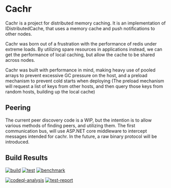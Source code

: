 # Cachr
Cachr is a project for distributed memory caching. It is an implementation of IDistributedCache, that uses a memory cache and push notifications to other nodes.

Cachr was born out of a frustration with the performance of redis under extreme loads. By utilizing spare resources in applications instead, we can get the performance of local caching, but allow the cache to be shared across nodes.

Cachr was built with performance in mind, making heavy use of pooled arrays to prevent excessive GC pressure on the host, and a preload mechanism to prevent cold starts when deploying (The preload mechanism will request a list of keys from other hosts, and then query those keys from random hosts, building up the local cache)


## Peering
The current peer discovery code is a WIP, but the intention is to allow various methods of finding peers, and utilizing them. The first communication bus, will use ASP.NET core middleware to intercept messages intended for cachr. In the future, a raw binary protocol will be introduced.



## Build Results

[![build](https://github.com/jasoncouture/cachr/actions/workflows/build.yml/badge.svg?event=push)](https://github.com/jasoncouture/cachr/actions/workflows/build.yml)
[![test](https://github.com/jasoncouture/cachr/actions/workflows/test.yml/badge.svg?event=push)](https://github.com/jasoncouture/cachr/actions/workflows/test.yml)
[![benchmark](https://github.com/jasoncouture/cachr/actions/workflows/benchmark.yml/badge.svg?event=push)](https://github.com/jasoncouture/cachr/actions/workflows/benchmark.yml)



[![codeql-analysis](https://github.com/jasoncouture/cachr/actions/workflows/codeql-analysis.yml/badge.svg?event=push)](https://github.com/jasoncouture/cachr/actions/workflows/codeql-analysis.yml)
[![test-report](https://github.com/jasoncouture/cachr/actions/workflows/test-report.yml/badge.svg?event=push)](https://github.com/jasoncouture/cachr/actions/workflows/test-report.yml)



